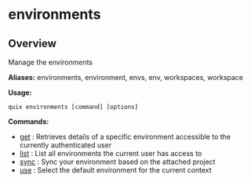 # environments

## Overview

Manage the environments

**Aliases:** environments, environment, envs, env, workspaces, workspace

**Usage:**

```
quix environments [command] [options]
```

**Commands:**

- [get](get.md) : Retrieves details of a specific environment accessible to the currently authenticated user
- [list](list.md) : List all environments the current user has access to
- [sync](sync.md) : Sync your environment based on the attached project
- [use](use.md) : Select the default environment for the current context

